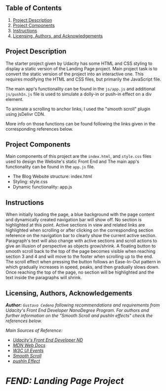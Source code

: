 ## Table of Contents

1. [Project Description](#description)
3. [Project Components](#components)
4. [Instructions](#instructions)
5. [Licensing, Authors, and Acknowledgements](#licensing)

## Project Description <a name="description"></a>

The starter project given by Udacity has some HTML and CSS styling to display a static version of the Landing Page project. Main project task is to convert the static version of the project into an interactive one. This requires modifying the HTML and CSS files, but primarily the JavaScript file.

The main app's functionality can be found in the `js/app.js` and additional `js/pushIn.js` file is
used to simulate a dolly-in or push-in effect on a div element.

To animate a scrolling to anchor links, I used the "smooth scroll" plugin using jsDelivr CDN.

More info on those functions can be found following the links given in the corresponding references below.  


## Project Components <a name="components"></a>

Main components of this project are the `index.html`, and `style.css` files used to design
the Website's static Front End and The main app's functionality can be found in the `app.js` file.
<ul>
<li> The Blog Website structure: index.html </li>
<li> Styling: style.css </li>
<li> Dynamic functionality: app.js </li>
</ul>

## Instructions<a name="instructions"></a>

When initially loading the page, a blue background with the page content and dynamically created navigation bar will show off.
No section is highlighted at this point. Active sections in view and related links are highlighted when scrolling or after clicking on the corresponding section reference on the navigation bar to clearly show the current active section. Paragraph's text will also change with active sections and scroll actions to give an illusion of perspective as objects grow/shrink. A floating button to smooth scroll back to the top of the page becomes visible when reaching section 3 and 4 and will move to the footer when scrolling up to the end. The scroll effect when pressing the button follows an Ease-In-Out pattern in which gradually increases in speed, peaks, and then gradually slows down. Once reaching the top of the page, no section will be highlighted and the text inside the paragraphs will shrink.

## Licensing, Authors, Acknowledgements<a name="licensing"></a>

<strong><em>Author:<em></strong> `Gustavo Cedeno` following recommendations and requirements from Udacity's
Front End Developer NanoDegree Program.
For authors and further information on the "Smooth Scroll and pushIn effects" check the references below.

Main Sources of Reference:
* [Udacity's Front End Developer ND](https://www.udacity.com/course/front-end-web-developer-nanodegree--nd0011)
* [MDN Web Docs](https://developer.mozilla.org/en-US/docs/Learn)
* [W3C UI Events](https://www.w3.org/TR/DOM-Level-3-Events/#event-flow)
* [Smooth Scroll](https://github.com/cferdinandi/smooth-scroll#global-settings)
* [pushIn Effect](https://github.com/nateplusplus/pushIn.js)
# FEND: Landing Page Project
